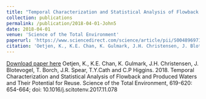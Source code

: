 ```yaml
---
title: "Temporal Characterization and Statistical Analysis of Flowback and Produced Waters and Their Potential for Reuse"
collection: publications
permalink: /publication/2018-04-01-John5
date: 2018-04-01
venue: 'Science of the Total Environment'
paperurl: 'https://www.sciencedirect.com/science/article/pii/S0048969717331364?via%3Dihub'
citation: 'Oetjen, K., K.E. Chan, K. Gulmark, J.H. Christensen, J. Blotevogel, T. Borch, J.R. Spear, T.Y.Cath and C.P Higgins.  2018.  Temporal Characterization and Statistical Analysis of Flowback and Produced Waters and Their Potential for Reuse.  Science of the Total Environment, 619-620: 654-664; doi: 10.1016/j.scitotenv.2017.11.078'
---
```


<a href='https://www.sciencedirect.com/science/article/pii/S0048969717331364?via%3Dihub'>Download paper here</a>
Oetjen, K., K.E. Chan, K. Gulmark, J.H. Christensen, J. Blotevogel, T. Borch, J.R. Spear, T.Y.Cath and C.P Higgins.  2018.  Temporal Characterization and Statistical Analysis of Flowback and Produced Waters and Their Potential for Reuse.  Science of the Total Environment, 619-620: 654-664; doi: 10.1016/j.scitotenv.2017.11.078